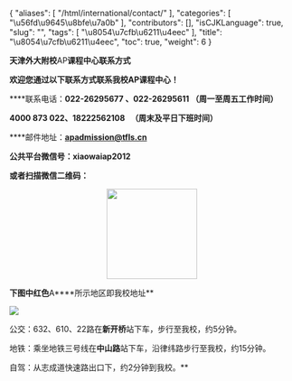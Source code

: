 {
    "aliases": [
        "/html/international/contact/"
    ],
    "categories": [
        "\u56fd\u9645\u8bfe\u7a0b"
    ],
    "contributors": [],
    "isCJKLanguage": true,
    "slug": "",
    "tags": [
        "\u8054\u7cfb\u6211\u4eec"
    ],
    "title": "\u8054\u7cfb\u6211\u4eec",
    "toc": true,
    "weight": 6
}






****天津外大附校****AP****课程中心联系方式**** 




**欢迎您通过以下联系方式联系我校AP课程中心！** 




****联系电话：**022-26295677 、022-26295611 （周一至周五工作时间）** 




**4000 873 022、18222562108   （周末及平日下班时间）** 




****邮件地址：**[apadmission@tfls.cn](mailto:apadmission@email.tfls.cn)** 




****公共平台微信号**：xiaowaiap2012** 




****或者扫描微信二维码：**** 




**<img
    src="https://cdn.tfls.online/mirror/full/308c9f7a27b7722e4c54d3743a0a35600003959f.jpg"
    style="display:block;margin-left:auto;margin-right:auto;"
    decoding="async"
    fetchpriority="auto"
    loading="lazy"
    height="160"
    width="160"
/>** 



****下图中红色****A****所示地区即我校地址**




**<img
    src="http://tfls.tj.edu.cn/images/140418/1-14041Q51622249.jpg"
    style="display:block;margin-left:auto;margin-right:auto;"
    decoding="async"
    fetchpriority="auto"
    loading="lazy"
/>**














公交：632、610、22路在**新开桥**站下车，步行至我校，约5分钟。









地铁：乘坐地铁三号线在**中山路**站下车，沿律纬路步行至我校，约15分钟。









自驾：从志成道快速路出口下，约2分钟到我校。**

  




